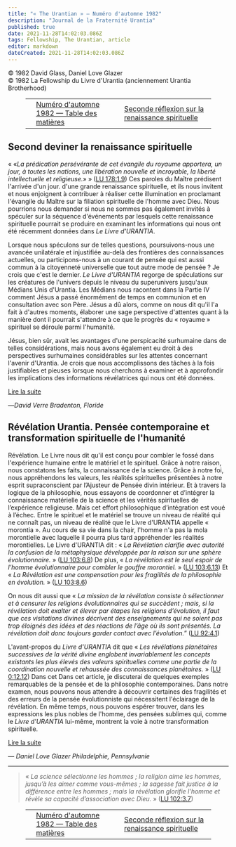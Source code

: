 ```yaml
---
title: "« The Urantian » — Numéro d'automne 1982"
description: "Journal de la Fraternité Urantia"
published: true
date: 2021-11-28T14:02:03.086Z
tags: Fellowship, The Urantian, article
editor: markdown
dateCreated: 2021-11-28T14:02:03.086Z
---
```


<p class="v-card v-sheet theme--light grey lighten-3 px-2">© 1982 David Glass, Daniel Love Glazer<br>© 1982 La Fellowship du Livre d'Urantia (anciennement Urantia Brotherhood)</p>
<figure class="table chapter-navigator">
  <table>
    <tbody>
      <tr>
        <td>
        </td>
        <td>
        <a href="/fr/index/articles_the_urantian#numéro-d'automne-1982">
          <span class="mdi mdi-book-open-variant"></span><span class="pl-2">Numéro d'automne 1982 — Table des matières</span>
        </a>
        </td>
        <td>
        <a href="/fr/article/David_Glass/Second_guessing_the_spiritual_renaissance">
          <span class="pr-2">Seconde réflexion sur la renaissance spirituelle</span><span class="mdi mdi-arrow-right-drop-circle"></span>
        </a>
        </td>
      </tr>
    </tbody>
  </table>
</figure>



## Second deviner la renaissance spirituelle

« «_La prédication persévérante de cet évangile du royaume apportera, un jour, à toutes les nations, une libération nouvelle et incroyable, la liberté intellectuelle et religieuse._» » ([LU 178:1.9](/fr/The_Urantia_Book/178#p1_9)) Ces paroles du Maître prédisent l'arrivée d'un jour. d'une grande renaissance spirituelle, et ils nous invitent et nous enjoignent à contribuer à réaliser cette illumination en proclamant l'évangile du Maître sur la filiation spirituelle de l'homme avec Dieu. Nous pourrions nous demander si nous ne sommes pas également invités à spéculer sur la séquence d'événements par lesquels cette renaissance spirituelle pourrait se produire en examinant les informations qui nous ont été récemment données dans _Le Livre d'URANTIA_.

Lorsque nous spéculons sur de telles questions, poursuivons-nous une avancée unilatérale et injustifiée au-delà des frontières des connaissances actuelles, ou participons-nous à un courant de pensée qui est aussi commun à la citoyenneté universelle que tout autre mode de pensée ? Je crois que c'est le dernier. _Le Livre d'URANTIA_ regorge de spéculations sur les créatures de l'univers depuis le niveau du superunivers jusqu'aux Médians Unis d'Urantia. Les Médians nous racontent dans la Partie IV comment Jésus a passé énormément de temps en communion et en consultation avec son Père. Jésus a dû alors, comme on nous dit qu'il l'a fait à d'autres moments, élaborer une sage perspective d'attentes quant à la manière dont il pourrait s'attendre à ce que le progrès du « royaume » spirituel se déroule parmi l'humanité.

Jésus, bien sûr, avait les avantages d'une perspicacité surhumaine dans de telles considérations, mais nous avons également eu droit à des perspectives surhumaines considérables sur les attentes concernant l'avenir d'Urantia. Je crois que nous accomplissons des tâches à la fois justifiables et pieuses lorsque nous cherchons à examiner et à approfondir les implications des informations révélatrices qui nous ont été données.

[Lire la suite](/fr/article/David_Glass/Second_guessing_the_spiritual_renaissance)

—_David Verre_
_Bradenton, Floride_

## Révélation Urantia. Pensée contemporaine et transformation spirituelle de l'humanité

Révélation. Le Livre nous dit qu'il est conçu pour combler le fossé dans l'expérience humaine entre le matériel et le spirituel. Grâce à notre raison, nous constatons les faits, la connaissance de la science. Grâce à notre foi, nous appréhendons les valeurs, les réalités spirituelles présentées à notre esprit supraconscient par l’Ajusteur de Pensée divin intérieur. Et à travers la logique de la philosophie, nous essayons de coordonner et d’intégrer la connaissance matérielle de la science et les vérités spirituelles de l’expérience religieuse. Mais cet effort philosophique d’intégration est voué à l’échec. Entre le spirituel et le matériel se trouve un niveau de réalité qui ne connaît pas, un niveau de réalité que le Livre d'URANTIA appelle « morontia ». Au cours de sa vie dans la chair, l'homme n'a pas la mola morontielle avec laquelle il pourra plus tard appréhender les réalités morontielles. Le Livre d'URANTIA dit : « _La Révélation clarifie avec autorité la confusion de la métaphysique développée par la raison sur une sphère évolutionnaire._ » ([LU 103:6.8](/fr/The_Urantia_Book/103#p6_8)) De plus, « _La révélation est le seul espoir de l’homme évolutionnaire pour combler le gouffre morontiel._ » ([LU 103:6.13](/fr/The_Urantia_Book/103#p6_13)) Et « _La Révélation est une compensation pour les fragilités de la philosophie en évolution._ » ([LU 103:8.6](/fr/The_Urantia_Book/103#p8_6))

On nous dit aussi que « _La mission de la révélation consiste à sélectionner et à censurer les religions évolutionnaires qui se succèdent ; mais, si la révélation doit exalter et élever par étapes les religions d’évolution, il faut que ces visitations divines décrivent des enseignements qui ne soient pas trop éloignés des idées et des réactions de l’âge où ils sont présentés. La révélation doit donc toujours garder contact avec l’évolution._” ([LU 92:4.1](/fr/The_Urantia_Book/92#p4_1))

L'avant-propos du _Livre d'URANTIA_ dit que « _Les révélations planétaires successives de la vérité divine englobent invariablement les concepts existants les plus élevés des valeurs spirituelles comme une partie de la coordination nouvelle et rehaussée des connaissances planétaires._ » ([LU 0:12.12](/fr/The_Urantia_Book/0#p12_12)) Dans cet Dans cet article, je discuterai de quelques exemples remarquables de la pensée et de la philosophie contemporaines. Dans notre examen, nous pouvons nous attendre à découvrir certaines des fragilités et des erreurs de la pensée évolutionniste qui nécessitent l'éclairage de la révélation. En même temps, nous pouvons espérer trouver, dans les expressions les plus nobles de l'homme, des pensées sublimes qui, comme le _Livre d'URANTIA_ lui-même, montrent la voie à notre transformation spirituelle.

[Lire la suite](/fr/article/Daniel_Love_Glazer/Urantia_revelation_contemporary_thought)

— _Daniel Love Glazer_ 
_Philadelphie, Pennsylvanie_

---

> « _La science sélectionne les hommes ; la religion aime les hommes, jusqu’à les aimer comme vous-mêmes ; la sagesse fait justice à la différence entre les hommes ; mais la révélation glorifie l’homme et révèle sa capacité d’association avec Dieu._ » ([LU 102:3.7](/fr/The_Urantia_Book/102#p3_7))





<figure class="table chapter-navigator">
  <table>
    <tbody>
      <tr>
        <td>
        </td>
        <td>
        <a href="/fr/index/articles_the_urantian#numéro-d'automne-1982">
          <span class="mdi mdi-book-open-variant"></span><span class="pl-2">Numéro d'automne 1982 — Table des matières</span>
        </a>
        </td>
        <td>
        <a href="/fr/article/David_Glass/Second_guessing_the_spiritual_renaissance">
          <span class="pr-2">Seconde réflexion sur la renaissance spirituelle</span><span class="mdi mdi-arrow-right-drop-circle"></span>
        </a>
        </td>
      </tr>
    </tbody>
  </table>
</figure>
